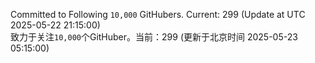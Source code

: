 Committed to Following `10,000` GitHubers. Current: <!-- FOLLOWING_COUNT -->299<!-- FOLLOWING_COUNT --> (Update at UTC <!-- LAST_UPDATED -->2025-05-22 21:15:00<!-- LAST_UPDATED -->)<br>
致力于关注`10,000`个GitHuber。当前：<!-- FOLLOWING_COUNT -->299<!-- FOLLOWING_COUNT --> (更新于北京时间 <!-- LAST_UPDATED_CST -->2025-05-23 05:15:00<!-- LAST_UPDATED_CST -->)
